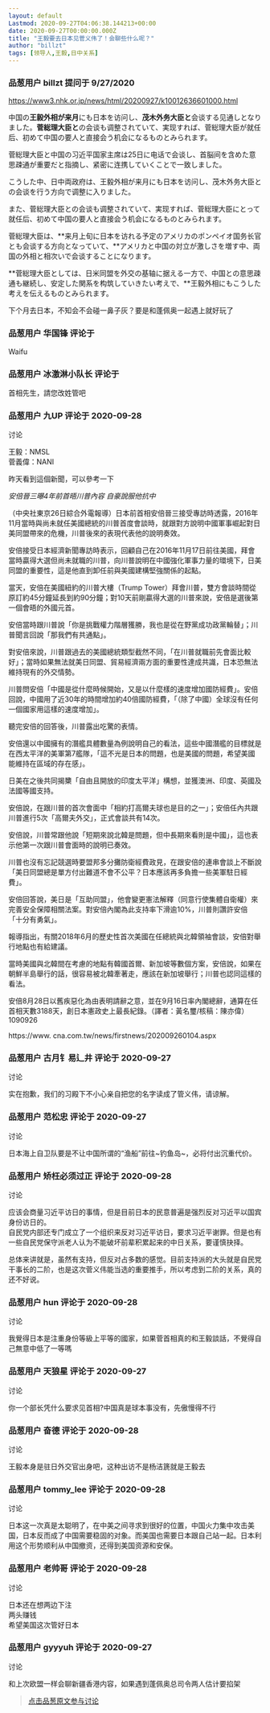 ```yaml
---
layout: default
Lastmod: 2020-09-27T04:06:38.144213+00:00
date: 2020-09-27T00:00:00.000Z
title: "王毅要去日本见菅义伟了！会聊些什么呢？"
author: "billzt"
tags: [领导人,王毅,日中关系]
---
```



### 品葱用户 **billzt** 提问于 9/27/2020
    
https://www3.nhk.or.jp/news/html/20200927/k10012636601000.html  
  
中国の**王毅外相が来月**にも日本を访问し、**茂木外务大臣と**会谈する见通しとなりました。**菅総理大臣と**の会谈も调整されていて、実现すれば、菅総理大臣が就任后、初めて中国の要人と直接会う机会になるものとみられます。  
  
菅総理大臣と中国の习近平国家主席は25日に电话で会谈し、首脳间を含めた意思疎通が重要だと指摘し、紧密に连携していくことで一致しました。  
  
こうした中、日中両政府は、王毅外相が来月にも日本を访问し、茂木外务大臣との会谈を行う方向で调整に入りました。  
  
また、菅総理大臣との会谈も调整されていて、実现すれば、菅総理大臣にとって就任后、初めて中国の要人と直接会う机会になるものとみられます。  
  
菅総理大臣は、**来月上旬に日本を访れる予定のアメリカのポンペイオ国务长官とも会谈する方向となっていて、**アメリカと中国の対立が激しさを増す中、両国の外相と相次いで会谈することになります。  
  
**菅総理大臣としては、日米同盟を外交の基轴に据える一方で、中国との意思疎通も継続し、安定した関系を构筑していきたい考えで、**王毅外相にもこうした考えを伝えるものとみられます。  
  
  
下个月去日本，不知会不会碰一鼻子灰？要是和蓬佩奥一起遇上就好玩了
    
                

### 品葱用户 **华国锋** 评论于 
        
Waifu
        
                

### 品葱用户 **冰激淋小队长** 评论于 
        
首相先生，請您改姓管吧
        
                

### 品葱用户 **九UP** 评论于 2020-09-28
讨论

        
王毅：NMSL  
菅義偉：NANI  
  
昨天看到這個新聞，可以參考一下  
  
_安倍晉三曝4年前首晤川普內容 自豪說服他抗中_  
  
（中央社東京26日綜合外電報導）日本前首相安倍晉三接受專訪時透露，2016年11月當時與尚未就任美國總統的川普首度會談時，就跟對方說明中國軍事崛起對日美同盟帶來的危機，川普後來的表現代表他的說明奏效。  
  
安倍接受日本經濟新聞專訪時表示，回顧自己在2016年11月17日前往美國，拜會當時贏得大選但尚未就職的川普，向川普說明在中國強化軍事力量的環境下，日美同盟的重要性，這是他直到卸任前與美國建構堅強關係的起點。  
  
當天，安倍在美國紐約的川普大樓（Trump Tower）拜會川普，雙方會談時間從原訂約45分鐘延長到約90分鐘；對10天前剛贏得大選的川普來說，安倍是選後第一個會晤的外國元首。  
  
安倍當時跟川普說「你是挑戰權力階層獲勝，我也是從在野黨成功政黨輪替」；川普聞言回說「那我們有共通點」。  
  
對安倍來說，川普跟過去的美國總統類型截然不同，「在川普就職前先會面比較好」；當時如果無法就美日同盟、貿易經濟兩方面的重要性達成共識，日本恐無法維持現有的外交情勢。  
  
川普問安倍「中國是從什麼時候開始，又是以什麼樣的速度增加國防經費」。安倍回說，中國用了近30年的時間增加約40倍國防經費，「（除了中國）全球沒有任何一個國家用這樣的速度增加」。  
  
聽完安倍的回答後，川普露出吃驚的表情。  
  
安倍還以中國擁有的潛艦具體數量為例說明自己的看法，這些中國潛艦的目標就是在西太平洋的美軍第7艦隊，「這不光是日本的問題，也是美國的問題，希望美國能維持在區域的存在感」。  
  
日美在之後共同揭櫫「自由且開放的印度太平洋」構想，並獲澳洲、印度、英國及法國等國支持。  
  
安倍說，在跟川普的首次會面中「相約打高爾夫球也是目的之一」；安倍任內共跟川普進行5次「高爾夫外交」，正式會談共有14次。  
  
安倍說，川普常跟他說「短期來說北韓是問題，但中長期來看則是中國」，這也表示他第一次跟川普會面時的說明已奏效。  
  
川普也沒有忘記競選時要盟邦多分攤防衛經費政見，在跟安倍的連串會談上不斷說「美日同盟總是單方付出難道不會不公平？日本應該再多負擔一些美軍駐日經費」。  
  
安倍回答說，美日是「互助同盟」，他會變更憲法解釋（同意行使集體自衛權）來完善安全保障相關法案。對安倍內閣為此支持率下滑逾10%，川普則讚許安倍「十分有勇氣」。  
  
報導指出，有關2018年6月的歷史性首次美國在任總統與北韓領袖會談，安倍對舉行地點也有給建議。  
  
當時美國與北韓間在考慮的地點有韓國首爾、新加坡等數個方案，安倍說，如果在朝鮮半島舉行的話，很容易被北韓牽著走，應該在新加坡舉行；川普也認同這樣的看法。  
  
安倍8月28日以舊疾惡化為由表明請辭之意，並在9月16日率內閣總辭，通算在任首相天數3188天，創日本憲政史上最長紀錄。（譯者：黃名璽/核稿：陳亦偉）1090926  
  
https://www. cna.com.tw/news/firstnews/202009260104.aspx
        
                

### 品葱用户 **古月钅易辶井** 评论于 2020-09-27
讨论

        
实在抱歉，我们的习殿下不小心亲自把您的名字读成了管义伟，请谅解。
        
                

### 品葱用户 **范松忠** 评论于 2020-09-27
讨论

        
日本海上自卫队要是不让中国所谓的“渔船”前往~钓鱼岛~，必将付出沉重代价。
        
                

### 品葱用户 **矫枉必须过正** 评论于 2020-09-28
讨论

        
应该会商量习近平访日的事情，但是目前日本的民意普遍是强烈反对习近平以国宾身份访日的。  
自民党内部还专门成立了一个组织来反对习近平访日，要求习近平谢罪。但是也有一些自民党保守派老人认为不能破坏前辈积累起来的中日关系，要谨慎抉择。  
  
总体来讲就是，虽然有支持，但反对占多数的感觉。目前支持派的大头就是自民党干事长的二阶，也是这次菅义伟能当选的重要推手，所以考虑到二阶的关系，真的还不好说。
        
                

### 品葱用户 **hun** 评论于 2020-09-28
讨论

        
我覺得日本是注重身份等級上平等的國家，如果菅首相真的和王毅談話，不覺得自己無意中低了一等嗎
        
                

### 品葱用户 **天狼星** 评论于 2020-09-27
讨论

        
你一个部长凭什么要求见首相?中国真是球本事没有，先傲慢得不行
        
                

### 品葱用户 **奋德** 评论于 2020-09-28
讨论

        
王毅本身是驻日外交官出身吧，这种出访不是杨洁篪就是王毅去
        
                

### 品葱用户 **tommy_lee** 评论于 2020-09-28
讨论

        
日本这一次真是太聪明了，在中美之间寻求到很好的位置，中国火力集中攻击美国，日本反而成了中国需要稳固的对象。而美国也需要日本跟自己站一起。日本利用这个形势顺利从中国撤资，还得到美国资源和安保。
        
                

### 品葱用户 **老帅哥** 评论于 2020-09-28
讨论

        
日本还在想两边下注  
两头赚钱  
希望美国这次管好日本
        
                

### 品葱用户 **gyyyuh** 评论于 2020-09-27
讨论

        
和上次欧盟一样会聊新疆香港内容，如果遇到蓬佩奥总司令两人估计要掐架
        
                





> [点击品葱原文参与讨论](https://pincong.rocks/question/31513)

